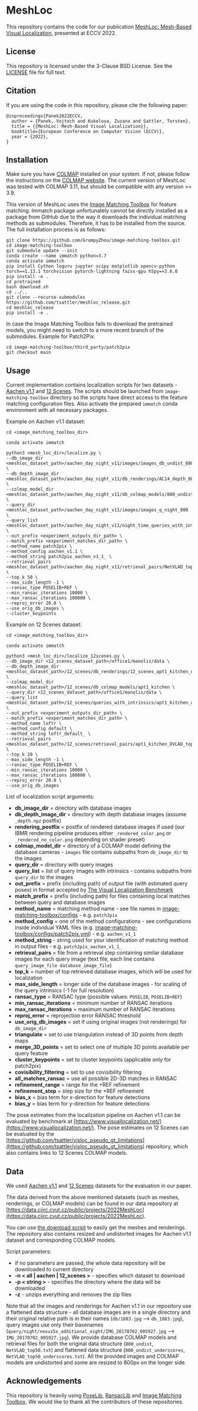 # MeshLoc
This repository contains the code for our publication [MeshLoc: Mesh-Based Visual Localization](https://arxiv.org/abs/2207.10762), presented at ECCV 2022.

## License
This repository is licensed under the 3-Clause BSD License. See the [LICENSE](https://github.com/tsattler/meshloc_release/blob/main/LICENSE) file for full text.

## Citation
If you are using the code in this repository, please cite the following paper:
```
@inproceedings{Panek2022ECCV,
  author = {Panek, Vojtech and Kukelova, Zuzana and Sattler, Torsten},
  title = {{MeshLoc: Mesh-Based Visual Localization}},
  booktitle={European Conference on Computer Vision (ECCV)},
  year = {2022},
}
```

## Installation
Make sure you have [COLMAP](https://colmap.github.io/index.html) installed on your system. If not, please follow the instructions on the [COLMAP website](https://colmap.github.io/install.html). The current version of MeshLoc was tested with COLMAP 3.11, but should be compatible with any version >= 3.9.

This version of MeshLoc uses the [Image Matching Toolbox](https://github.com/GrumpyZhou/image-matching-toolbox) for feature matching. Immatch package unfortunately cannot be directly installed as a package from GitHub due to the way it downloads the individual matching methods as submodules. Therefore, it has to be installed from the source. The full installation process is as follows:

```
git clone https://github.com/GrumpyZhou/image-matching-toolbox.git
cd image-matching-toolbox
git submodule update --init
conda create --name immatch python=3.7
conda activate immatch
pip install Cython loguru jupyter scipy matplotlib opencv-python torch==1.13.1 torchvision pytorch-lightning faiss-gpu h5py==3.6.0
pip install -e .
cd pretrained
bash download.sh
cd ../..
git clone --recurse-submodules https://github.com/tsattler/meshloc_release.git
cd meshloc_release
pip install -e .
```

In case the Image Matching Toolbox fails to download the pretrained models, you might need to switch to a more recent branch of the submodules. Example for Patch2Pix:

```
cd image-matching-toolbox/third_party/patch2pix
git checkout main
```


## Usage
Current implementation contains localization scripts for two datasets - [Aachen v1.1](https://data.ciirc.cvut.cz/public/projects/2020VisualLocalization/Aachen-Day-Night/) and [12 Scenes](http://graphics.stanford.edu/projects/reloc/). The scripts should be launched from `image-matching-toolbox` directory so the scripts have direct access to the feature matching configuration files. Also activate the prepared `immatch` conda environment with all necessary packages.

Example on Aachen v1.1 dataset:
```
cd <image_matching_toolbox_dir>

conda activate immatch

python3 <mesh_loc_dir>/localize.py \
--db_image_dir <meshloc_dataset_path>/aachen_day_night_v11/images/images_db_undist_800 \
--db_depth_image_dir <meshloc_dataset_path>/aachen_day_night_v11/db_renderings/AC14_depth_800_undist \
--colmap_model_dir <meshloc_dataset_path>/aachen_day_night_v11/db_colmap_models/800_undist_underscores \
--query_dir <meshloc_dataset_path>/aachen_day_night_v11/images/images_q_night_800 \
--query_list <meshloc_dataset_path>/aachen_day_night_v11/night_time_queries_with_intrinsics_800_basenames.txt \
--out_prefix <experiment_outputs_dir_path> \
--match_prefix <experiment_matches_dir_path> \
--method_name patch2pix \
--method_config aachen_v1.1 \
--method_string patch2pix_aachen_v1_1_ \
--retrieval_pairs <meshloc_dataset_path>/aachen_day_night_v11/retrieval_pairs/NetVLAD_top50_underscores.txt \
--top_k 50 \
--max_side_length -1 \
--ransac_type POSELIB+REF \
--min_ransac_iterations 10000 \
--max_ransac_iterations 100000 \
--reproj_error 20.0 \
--use_orig_db_images \
--cluster_keypoints
```

Example on 12 Scenes dataset:
```
cd <image_matching_toolbox_dir>

conda activate immatch

python3 <mesh_loc_dir>/localize_12scenes.py \
--db_image_dir <12_scenes_dataset_path>/office1/manolis/data \
--db_depth_image_dir <meshloc_dataset_path>/12_scenes/db_renderings/12_scenes_apt1_kitchen_depth \
--colmap_model_dir <meshloc_dataset_path>/12_scenes/db_colmap_models/apt1_kitchen \
--query_dir <12_scenes_dataset_path>/office1/manolis/data \
--query_list <meshloc_dataset_path>/12_scenes/queries_with_intrinsics/apt1_kitchen_queries_with_intrinsics.txt \
--out_prefix <experiment_outputs_dir_path> \
--match_prefix <experiment_matches_dir_path> \
--method_name loftr \
--method_config default \
--method_string loftr_default_ \
--retrieval_pairs <meshloc_dataset_path>/12_scenes/retrieval_pairs/apt1_kitchen_DVLAD_top20.txt \
--top_k 20 \
--max_side_length -1 \
--ransac_type POSELIB+REF \
--min_ransac_iterations 10000 \
--max_ransac_iterations 100000 \
--reproj_error 20.0 \
--use_orig_db_images
```

List of localization script arguments:
- **db_image_dir** = directory with database images
- **db_depth_image_dir** = directory with depth database images (assume `_depth.npz`  postfix)
- **rendering_postfix** = postfix of rendered database images if used (our IBMR rendering pipeline produces either `_rendered_color.png` or `_rendered_no_color.png` depending on shader preset)
- **colmap_model_dir** = directory of a COLMAP model defining the database cameras - `images` file contains subpaths from `db_image_dir` to the images
- **query_dir** = directory with query images
- **query_list** = list of query images with intrinsics - contains subpaths from `query_dir` to the images
- **out_prefix** = prefix (including path) of output file (with estimated query poses) in format accepted by [The Visual Localization Benchmark](https://www.visuallocalization.net/)
- **match_prefix** = prefix (including path) for files containing local matches between query and database images
- **method_name** = matching method name - see file names in [image-matching-toolbox/configs](https://github.com/GrumpyZhou/image-matching-toolbox/tree/main/configs) - e.g. `patch2pix`
- **method_config** = one of the method configurations - see configurations inside individual YAML files (e.g. [image-matching-toolbox/configs/patch2pix.yml](https://github.com/GrumpyZhou/image-matching-toolbox/blob/main/configs/patch2pix.yml)) - e.g. `aachen_v1_1`
- **method_string** - string used for your identification of matching method in output files - e.g. `patch2pix_aachen_v1_1_`
- **retrieval_pairs** = file from a retrieval step containing similar database images for each query image (text file, each line contains `query_image_file database_image_file`)
- **top_k** = number of top retrieved database images, which will be used for localization
- **max_side_length** = longer side of the database images - for scaling of the query intrinsics (-1 for full resolution)
- **ransac_type** = RANSAC type (possible values: `POSELIB`, `POSELIB+REF`)
- **min_ransac_iterations** = minimum number of RANSAC iterations
- **max_ransac_iterations** = maximum number of RANSAC iterations
- **reproj_error** = reprojection error RANSAC threshold
- **use_orig_db_images** = set if using original images (not renderings) for `db_image_dir` 
- **triangulate** = set to use triangulation instead of 3D points from depth maps
- **merge_3D_points** = set to select one of multiple 3D points available per query feature
- **cluster_keypoints** = set to cluster keypoints (applicable only for patch2pix)
- **covisibility_filtering** = set to use covisibility filtering
- **all_matches_ransac** = use all possible 2D-3D matches in RANSAC
- **refinement_range** = range for the +REF refinement
- **refinement_step** = step size for the +REF refinement
- **bias_x** = bias term for x-direction for feature detections
- **bias_y** = bias term for y-direction for feature detections

The pose estimates from the localization pipeline on Aachen v1.1 can be evaluated by benchmark at [https://www.visuallocalization.net/](https://www.visuallocalization.net/). The pose estimates on 12 Scenes can be evaluated by the [https://github.com/tsattler/visloc_pseudo_gt_limitations](https://github.com/tsattler/visloc_pseudo_gt_limitations) repository, which also contains links to 12 Scenes COLMAP models.

## Data
We used [Aachen v1.1](https://data.ciirc.cvut.cz/public/projects/2020VisualLocalization/Aachen-Day-Night/) and [12 Scenes](http://graphics.stanford.edu/projects/reloc/#data) datasets for the evaluation in our paper.

The data derived from the above mentioned datasets (such as meshes, renderings, or COLMAP models) can be found in our data repository at [https://data.ciirc.cvut.cz/public/projects/2022MeshLoc](https://data.ciirc.cvut.cz/public/projects/2022MeshLoc).

You can use [the download script](https://github.com/tsattler/meshloc_release/blob/main/download_meshloc_data.sh) to easily get the meshes and renderings. The repository also contains resized and undistorted images for Aachen v1.1 dataset and corresponding COLMAP models.

Script parameters:
- if no parameters are passed, the whole data repository will be downloaded to current directory
- **-n < all \| aachen \| 12_scenes >** - specifies which dataset to download
- **-p \< string >** - specifies the directory where the data will be downloaded
- **-z** - unzips everything and removes the zip files

Note that all the images and renderings for Aachen v1.1 in our repository use a flattened data structure - all database images are in a single directory and their original relative path is in their names (`db/1883.jpg` --> `db_1883.jpg`), query images use only their basenames (`query/night/nexus5x_additional_night/IMG_20170702_005927.jpg` --> `IMG_20170702_005927.jpg`). We provide database COLMAP models and retrieval files for both the original data structure (`800_undist`, `NetVLAD_top50.txt`) and flattened data structure (`800_undist_underscores`, `NetVLAD_top50_underscores.txt`). All the provided images and COLMAP models are undistorted and some are resized to 800px on the longer side.

## Acknowledgements
This repository is heavily using [PoseLib](https://github.com/vlarsson/PoseLib), [RansacLib](https://github.com/tsattler/RansacLib) and [Image Matching Toolbox](https://github.com/GrumpyZhou/image-matching-toolbox/). We would like to thank all the contributors of these repositories.


